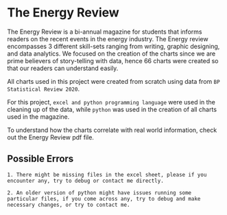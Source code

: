 # The Energy Review

The Energy Review is a bi-annual magazine for students that informs readers on the recent events in the energy industry.
The Energy review encompasses 3 different skill-sets ranging from writing, graphic designing, and data analytics. We focused on the creation of the charts since we are prime believers of story-telling with data, hence 66 charts were created so that our readers can understand easily.

All charts used in this project were created from scratch using data from `BP Statistical Review 2020`.

For this project, `excel and python programming language` were used in the cleaning up of the data, while `python` was used in the creation of all charts used in the magazine.

To understand how the charts correlate with real world information, check out the Energy Review pdf file.

## Possible Errors
```
1. There might be missing files in the excel sheet, please if you encounter any, try to debug or contact me directly.

2. An older version of python might have issues running some particular files, if you come across any, try to debug and make necessary changes, or try to contact me.

